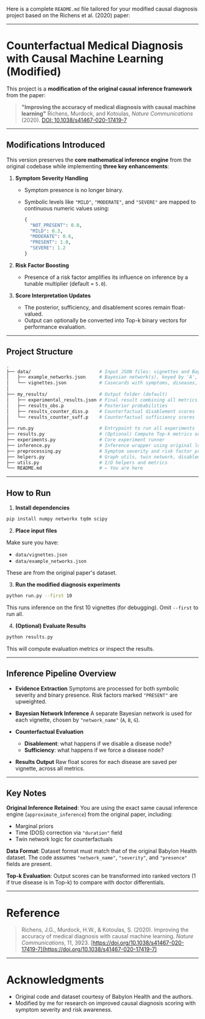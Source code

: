 Here is a complete `README.md` file tailored for your modified causal diagnosis project based on the Richens et al. (2020) paper:

---

# Counterfactual Medical Diagnosis with Causal Machine Learning (Modified)

This project is a **modification of the original causal inference framework** from the paper:

> **"Improving the accuracy of medical diagnosis with causal machine learning"**
> Richens, Murdock, and Kotoulas, *Nature Communications* (2020).
> [DOI: 10.1038/s41467-020-17419-7](https://doi.org/10.1038/s41467-020-17419-7)

---

## Modifications Introduced

This version preserves the **core mathematical inference engine** from the original codebase while implementing **three key enhancements**:

1. **Symptom Severity Handling**

   * Symptom presence is no longer binary.
   * Symbolic levels like `"MILD"`, `"MODERATE"`, and `"SEVERE"` are mapped to continuous numeric values using:

     ```python
     {
       "NOT_PRESENT": 0.0,
       "MILD": 0.3,
       "MODERATE": 0.6,
       "PRESENT": 1.0,
       "SEVERE": 1.2
     }
     ```

2. **Risk Factor Boosting**

   * Presence of a risk factor amplifies its influence on inference by a tunable multiplier (default = `5.0`).

3. **Score Interpretation Updates**

   * The posterior, sufficiency, and disablement scores remain float-valued.
   * Output can optionally be converted into Top-k binary vectors for performance evaluation.

---

## Project Structure

```bash
.
├── data/                         # Input JSON files: vignettes and Bayesian networks
│   ├── example_networks.json     # Bayesian network(s), keyed by 'A', 'B', 'G'
│   └── vignettes.json            # Casecards with symptoms, diseases, metadata
│
├── my_results/                   # Output folder (default)
│   ├── experimental_results.json # Final result combining all metrics
│   ├── results_obs.p             # Posterior probabilities
│   ├── results_counter_diss.p    # Counterfactual disablement scores
│   └── results_counter_suff.p    # Counterfactual sufficiency scores
│
├── run.py                        # Entrypoint to run all experiments
├── results.py                    # (Optional) Compute Top-k metrics or analysis
├── experiments.py                # Core experiment runner
├── inference.py                  # Inference wrapper using original logic
├── preprocessing.py              # Symptom severity and risk factor processing
├── helpers.py                    # Graph utils, twin network, disablement logic
├── utils.py                      # I/O helpers and metrics
└── README.md                     # ← You are here
```

---

## How to Run

1. **Install dependencies**

```bash
pip install numpy networkx tqdm scipy
```

2. **Place input files**

Make sure you have:

* `data/vignettes.json`
* `data/example_networks.json`

These are from the original paper's dataset.

3. **Run the modified diagnosis experiments**

```bash
python run.py --first 10
```

This runs inference on the first 10 vignettes (for debugging). Omit `--first` to run all.

4. **(Optional) Evaluate Results**

```bash
python results.py
```

This will compute evaluation metrics or inspect the results.

---

## Inference Pipeline Overview

* **Evidence Extraction**
  Symptoms are processed for both symbolic severity and binary presence.
  Risk factors marked `"PRESENT"` are upweighted.

* **Bayesian Network Inference**
  A separate Bayesian network is used for each vignette, chosen by `"network_name"` (`A`, `B`, `G`).

* **Counterfactual Evaluation**

  * **Disablement**: what happens if we disable a disease node?
  * **Sufficiency**: what happens if we force a disease node?

* **Results Output**
  Raw float scores for each disease are saved per vignette, across all metrics.

---

## Key Notes

   **Original Inference Retained**:
  You are using the exact same causal inference engine (`approximate_inference`) from the original paper, including:

  * Marginal priors
  * Time (DOS) correction via `"duration"` field
  * Twin network logic for counterfactuals

   **Data Format**:
  Dataset format must match that of the original Babylon Health dataset.
  The code assumes `"network_name"`, `"severity"`, and `"presence"` fields are present.

   **Top-k Evaluation**:
  Output scores can be transformed into ranked vectors (1 if true disease is in Top-k) to compare with doctor differentials.

---

# Reference

> Richens, J.G., Murdock, H.W., & Kotoulas, S. (2020). Improving the accuracy of medical diagnosis with causal machine learning. *Nature Communications*, 11, 3923.
> [https://doi.org/10.1038/s41467-020-17419-7](https://doi.org/10.1038/s41467-020-17419-7)

---

# Acknowledgments

* Original code and dataset courtesy of Babylon Health and the authors.
* Modified by me for research on improved causal diagnosis scoring with symptom severity and risk awareness.



